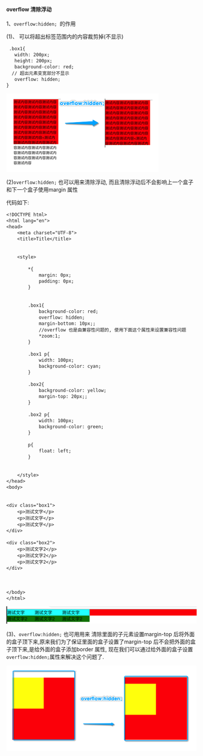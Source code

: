 #### overflow 清除浮动

1、`overflow:hidden; `的作用

(1)、 可以将超出标签范围内的内容裁剪掉(不显示)
```
 .box1{
   width: 200px;
   height: 200px;
   background-color: red;
  // 超出元素变宽部分不显示
   overflow: hidden;
}
```
![](/assets/overflow.png)


(2)`overflow:hidden;` 也可以用来清除浮动, 而且清除浮动后不会影响上一个盒子和下一个盒子使用margin 属性

代码如下:
```
<!DOCTYPE html>
<html lang="en">
<head>
    <meta charset="UTF-8">
    <title>Title</title>


    <style>

        *{
            margin: 0px;
            padding: 0px;
        }


        .box1{
            background-color: red;
            overflow: hidden;
            margin-bottom: 10px;;
            //overflow 也是由兼容性问题的, 使用下面这个属性来设置兼容性问题
            *zoom:1;
        }

        .box1 p{
            width: 100px;
            background-color: cyan;
        }

        .box2{
            background-color: yellow;
            margin-top: 20px;;
        }

        .box2 p{
            width: 100px;
            background-color: green;
        }

        p{
            float: left;
        }


    </style>
</head>
<body>


<div class="box1">
    <p>测试文字</p>
    <p>测试文字</p>
    <p>测试文字</p>
</div>

<div class="box2">
    <p>测试文字2</p>
    <p>测试文字2</p>
    <p>测试文字2</p>
</div>



</body>
</html>
```

![](/assets/overflowClearFloat.png)


(3)、`overflow:hidden;` 也可用用来 清除里面的子元素设置margin-top 后将外面的盒子顶下来,原来我们为了保证里面的盒子设置了margin-top 后不会把外面的盒子顶下来,是给外面的盒子添加border 属性, 现在我们可以通过给外面的盒子设置 `overflow:hidden;`属性来解决这个问题了.

![](/assets/Snip20181217_15.png)

